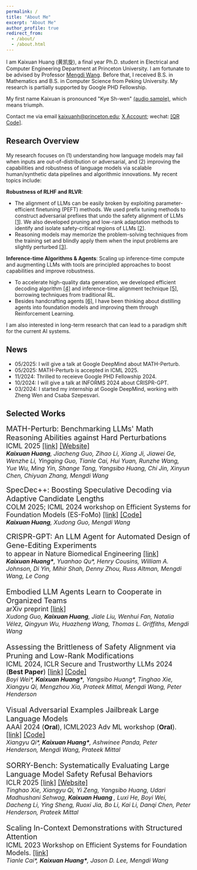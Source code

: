 ```yaml
---
permalink: /
title: "About Me"
excerpt: "About Me"
author_profile: true
redirect_from: 
  - /about/
  - /about.html
---
```


I am Kaixuan Huang (黄凯旋), a final year Ph.D. student in Electrical and Computer Engineering Department at Princeton University. I am fortunate to be advised by Professor [Mengdi Wang](https://mwang.princeton.edu/). Before that, I received B.S. in Mathematics and B.S. in Computer Science from Peking University. My research is partially supported by Google PHD Fellowship. 

My first name Kaixuan is pronounced "Kye Sh-wen" [(audio sample)](https://www.youtube.com/watch?v=vAOsri9xy-Y), which means triumph.

Contact me via email <a href="mailto:kaixuanh@princeton.edu">kaixuanh@princeton.edu</a>; <a href="https://x.com/KaixuanHuang1">X Account</a>; wechat: [\[QR Code\]](../files/wechat.jpg).

Research Overview
----

My research focuses on (1) understanding how language models may fail when inputs are out-of-distribution or adversarial, and (2) improving the capabilities and robustness of language models via scalable human/synthetic data pipelines and algorithmic innovations. My recent topics include:

**Robustness of RLHF and RLVR**:
- The alignment of LLMs can be easily broken by exploiting parameter-efficient finetuning (PEFT) methods. We used prefix tuning methods to construct adversarial prefixes that undo the safety alignment of LLMs <a href="https://arxiv.org/abs/2306.13213">[1]</a>. We also developed pruning and low-rank adaptation methods to identify and isolate safety-critical regions of LLMs <a href="https://arxiv.org/abs/2402.05162">[2]</a>.
- Reasoning models may memorize the problem-solving techniques from the training set and blindly apply them when the input problems are slightly perturbed <a href="https://arxiv.org/abs/2502.06453">[3]</a>.

**Inference-time Algorithms & Agents**: Scaling up inference-time compute and augmenting LLMs with tools are principled approaches to boost capabilities and improve robustness. 
- To accelerate high-quality data generation, we developed efficient decoding algorithm <a href="https://arxiv.org/abs/2405.19715">[4]</a> and inference-time alignment technique <a href="https://arxiv.org/abs/2410.16033">[5]</a>, borrowing techniques from traditional RL.
- Besides handcrafting agents <a href="https://arxiv.org/abs/2404.18021">[6]</a>, I have been thinking about distilling agents into foundation models and improving them through Reinforcement Learning.

I am also interested in long-term research that can lead to a paradigm shift for the current AI systems. 



News
-----

- 05/2025: I will give a talk at Google DeepMind about MATH-Perturb.
- 05/2025: MATH-Perturb is accepted in ICML 2025.
- 11/2024: Thrilled to receieve Google PHD Fellowship 2024.
- 10/2024: I will give a talk at INFORMS 2024 about CRISPR-GPT.
- 03/2024: I started my internship at Google DeepMind, working with Zheng Wen and Csaba Szepesvari.


Selected Works
-----

<div style="font-size:20px;">MATH-Perturb: Benchmarking LLMs' Math Reasoning Abilities against Hard Perturbations  </div>
<div style="font-size: 18px;"> ICML 2025 <a href="https://arxiv.org/abs/2502.06453">[link]</a> <a href="https://math-perturb.github.io/">[Website]</a> </div>
<div style="font-size: 16px;"><i> <b>Kaixuan Huang</b>, Jiacheng Guo, Zihao Li, Xiang Ji, Jiawei Ge, Wenzhe Li, Yingqing Guo, Tianle Cai, Hui Yuan, Runzhe Wang, Yue Wu, Ming Yin, Shange Tang, Yangsibo Huang, Chi Jin, Xinyun Chen, Chiyuan Zhang, Mengdi Wang </i></div>

<br/>


<div style="font-size:20px;">SpecDec++: Boosting Speculative Decoding via Adaptive Candidate Lengths   
<div style="font-size: 18px;"> COLM 2025; ICML 2024 workshop on Efficient Systems for Foundation Models (ES-FoMo) <a href="https://arxiv.org/abs/2405.19715">[link]</a> <a href="https://github.com/Kaffaljidhmah2/SpecDec_pp/">[Code]</a> </div>
<div style="font-size: 16px;"><i> <b>Kaixuan Huang</b>, Xudong Guo, Mengdi Wang</i></div></div>

<br/>

<div style="font-size:20px;">CRISPR-GPT: An LLM Agent for Automated Design of Gene-Editing Experiments   </div>
<div style="font-size: 18px;"> to appear in Nature Biomedical Engineering <a href="https://arxiv.org/abs/2404.18021">[link]</a>
<div style="font-size: 16px;"><i> <b>Kaixuan Huang*</b>, Yuanhao Qu*, Henry Cousins, William A. Johnson, Di Yin, Mihir Shah, Denny Zhou, Russ Altman, Mengdi Wang, Le Cong</i></div>

<br/>

<div style="font-size:20px;">Embodied LLM Agents Learn to Cooperate in Organized Teams   </div>
<div style="font-size: 18px;"> arXiv preprint <a href="https://arxiv.org/abs/2403.12482">[link]</a></div>
<div style="font-size: 16px;"><i> Xudong Guo, <b>Kaixuan Huang</b>, Jiale Liu, Wenhui Fan, Natalia Vélez, Qingyun Wu, Huazheng Wang, Thomas L. Griffiths, Mengdi Wang </i></div>

<br/>

<div style="font-size:20px;">Assessing the Brittleness of Safety Alignment via Pruning and Low-Rank Modifications   </div>
<div style="font-size: 18px;"> ICML 2024, ICLR Secure and Trustworthy LLMs 2024 (<b>Best Paper</b>) <a href="https://arxiv.org/abs/2402.05162">[link]</a> <a href="https://github.com/boyiwei/alignment-attribution-code">[Code]</a> </div>
<div style="font-size: 16px;"><i> Boyi Wei*, <b>Kaixuan Huang*</b>, Yangsibo Huang*, Tinghao Xie, Xiangyu Qi, Mengzhou Xia, Prateek Mittal, Mengdi Wang, Peter Henderson </i></div>

<br/>

<div style="font-size:20px;">Visual Adversarial Examples Jailbreak Large Language Models   </div>
<div style="font-size: 18px;"> AAAI 2024 (<b>Oral</b>), ICML2023 Adv ML workshop (<b>Oral</b>). <a href="https://arxiv.org/abs/2306.13213">[link]</a> <a href="https://github.com/Unispac/Visual-Adversarial-Examples-Jailbreak-Large-Language-Models">[Code]</a> </div>
<div style="font-size: 16px;"><i> Xiangyu Qi*, <b>Kaixuan Huang*</b>, Ashwinee Panda, Peter Henderson, Mengdi Wang, Prateek Mittal </i></div>

<br/>

<div style="font-size:20px;">SORRY-Bench: Systematically Evaluating Large Language Model Safety Refusal Behaviors   </div>
<div style="font-size: 18px;"> ICLR 2025 <a href="https://arxiv.org/abs/2405.19524">[link]</a> <a href="https://sorry-bench.github.io/">[Website]</a> </div>
<div style="font-size: 16px;"><i> Tinghao Xie, Xiangyu Qi, Yi Zeng, Yangsibo Huang, Udari Madhushani Sehwag, <b>Kaixuan Huang </b>, Luxi He, Boyi Wei, Dacheng Li, Ying Sheng, Ruoxi Jia, Bo Li, Kai Li, Danqi Chen, Peter Henderson, Prateek Mittal </i></div>

<br/>

<div style="font-size:20px;">Scaling In-Context Demonstrations with Structured Attention   </div>
<div style="font-size: 18px;"> ICML 2023 Workshop on Efficient Systems for Foundation Models.  <a href="https://arxiv.org/abs/2307.02690">[link]</a></div>
<div style="font-size: 16px;"><i> Tianle Cai*, <b>Kaixuan Huang*</b>, Jason D. Lee, Mengdi Wang </i></div>

<br/>




